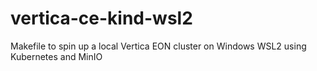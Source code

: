 # vertica-ce-kind-wsl2
Makefile to spin up a local Vertica EON cluster on Windows WSL2 using Kubernetes and MinIO
